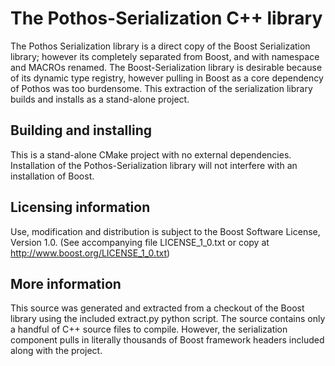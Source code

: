 # The Pothos-Serialization C++ library

The Pothos Serialization library is a direct copy of the Boost Serialization library;
however its completely separated from Boost, and with namespace and MACROs renamed.
The Boost-Serialization library is desirable because of its dynamic type registry,
however pulling in Boost as a core dependency of Pothos was too burdensome.
This extraction of the serialization library builds and installs as a stand-alone project.

## Building and installing

This is a stand-alone CMake project with no external dependencies.
Installation of the Pothos-Serialization library will not interfere with an installation of Boost.

## Licensing information

Use, modification and distribution is subject to the Boost Software
License, Version 1.0. (See accompanying file LICENSE_1_0.txt or copy at
http://www.boost.org/LICENSE_1_0.txt)

## More information

This source was generated and extracted from a checkout of the Boost library using the included extract.py python script.
The source contains only a handful of C++ source files to compile.
However, the serialization component pulls in literally thousands of Boost framework headers included along with the project.
